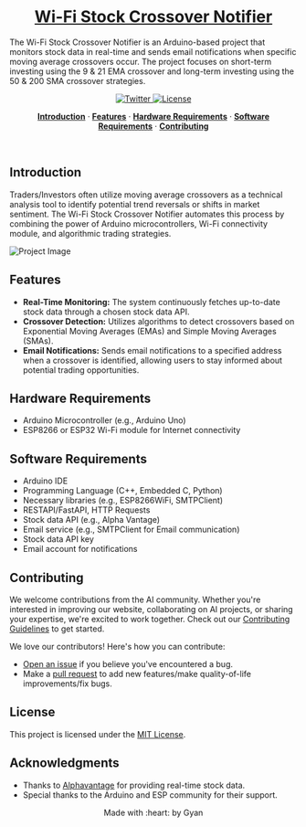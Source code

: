<a href="https://github.com/OrbiGenAI-Innovations-Lab">
  <h1 align="center">Wi-Fi Stock Crossover Notifier</h1>
</a>

The Wi-Fi Stock Crossover Notifier is an Arduino-based project that monitors stock data in real-time and sends email notifications when specific moving average crossovers occur. The project focuses on short-term investing using the 9 & 21 EMA crossover and long-term investing using the 50 & 200 SMA crossover strategies.

<p align="center">
  <a href="https://twitter.com/orbigenai">
    <img src="https://img.shields.io/twitter/follow/cybergeekgyan?style=flat&label=cybergeekgyan&logo=twitter&color=0bf&logoColor=fff" alt="Twitter" />
  </a>
  <a href="https://github.com/OrbiGenAI-Innovations-Lab/VideoBrief/blob/main/LICENSE.md">
    <img src="https://img.shields.io/github/license/OrbiGenAI-Innovations-Lab/VideoBrief?label=license&logo=github&color=f80&logoColor=fff" alt="License" />
  </a>
</p>

<p align="center">
  <a href="#introduction"><strong>Introduction</strong></a> ·
  <a href="#features"><strong>Features</strong></a> ·
  <a href="#hardware-requirements"><strong>Hardware Requirements</strong></a> ·
  <a href="#software-requirements"><strong>Software Requirements</strong></a> ·
  <a href="#contributing"><strong>Contributing</strong></a>
</p>
<br/>


## Introduction

Traders/Investors often utilize moving average crossovers as a technical analysis tool to identify potential trend reversals or shifts in market sentiment. The Wi-Fi Stock Crossover Notifier automates this process by combining the power of Arduino microcontrollers, Wi-Fi connectivity module, and algorithmic trading strategies.

![Project Image](link_to_project_image.jpg)

## Features

- **Real-Time Monitoring:** The system continuously fetches up-to-date stock data through a chosen stock data API.
- **Crossover Detection:** Utilizes algorithms to detect crossovers based on Exponential Moving Averages (EMAs) and Simple Moving Averages (SMAs).
- **Email Notifications:** Sends email notifications to a specified address when a crossover is identified, allowing users to stay informed about potential trading opportunities.

## Hardware Requirements

- Arduino Microcontroller (e.g., Arduino Uno)
- ESP8266 or ESP32 Wi-Fi module for Internet connectivity

## Software Requirements

- Arduino IDE
- Programming Language (C++, Embedded C, Python)
- Necessary libraries (e.g., ESP8266WiFi, SMTPClient)
- RESTAPI/FastAPI, HTTP Requests
- Stock data API (e.g., Alpha Vantage)
- Email service (e.g., SMTPClient for Email communication)
- Stock data API key
- Email account for notifications

<!---
## Setup

1. Connect the Arduino to your computer.
2. Install the required Arduino libraries and set up the Arduino IDE.
3. Configure the Wi-Fi module to connect to your Wi-Fi network.
4. Obtain a stock data API key and configure the code to fetch real-time stock data.
5. Set up an email account for sending notifications and configure the email settings in the code.

## Usage

1. Upload the Arduino sketch to the microcontroller.
2. Power on the Arduino and Wi-Fi module.
3. The system will start monitoring stock data and generate email notifications on crossovers.

## Configuration

- Adjust the stock symbols, moving average periods, and other parameters in the code.
- Ensure secure storage of sensitive information such as API keys and email credentials.

## BackTesting

- Test the system with historical data to validate crossover detection.
- Simulate trading scenarios to ensure proper functionality.

## Security Considerations

- Securely store API keys and email credentials.
- Regularly monitor and update the project for security patches.

-->

## Contributing

We welcome contributions from the AI community. Whether you're interested in improving our website, collaborating on AI projects, or sharing your expertise, we're excited to work together. Check out our [Contributing Guidelines](CONTRIBUTING.md) to get started.

We love our contributors! Here's how you can contribute:

- [Open an issue](https://github.com/cybergeekgyan/Wi-Fi-Stock-Crossover-Notifier/issues) if you believe you've encountered a bug.
- Make a [pull request](https://github.com/cybergeekgyan/Wi-Fi-Stock-Crossover-Notifier/pull) to add new features/make quality-of-life improvements/fix bugs.

## License

This project is licensed under the [MIT License](LICENSE).

## Acknowledgments

- Thanks to [Alphavantage]() for providing real-time stock data.
- Special thanks to the Arduino and ESP community for their support.

<p align="center">
Made with :heart: by Gyan <br>
</p>
